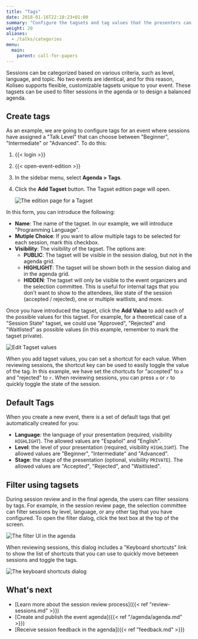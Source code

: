 ```yaml
---
title: "Tags"
date: 2018-01-16T22:10:23+01:00
summary: "Configure the tagsets and tag values that the presenters can associate to their sessions in a call for papers."
weight: 20
aliases:
  - /talks/categories
menu:
  main:
    parent: call-for-papers
---
```


Sessions can be categorized based on various criteria, such as level, language, and topic. No two events are identical, and for this reason, Koliseo supports flexible, customizable tagsets unique to your event. These tagsets can be used to filter sessions in the agenda or to design a balanced agenda.

## Create tags

As an example, we are going to configure tags for an event where sessions have assigned a "Talk Level" that can choose between "Beginner", "Intermediate" or "Advanced". To do this:

1. {{< login >}}
1. {{< open-event-edition >}}
1. In the sidebar menu, select **Agenda > Tags**.
1. Click the **Add Tagset** button. The Tagset edition page will open.

   ![The edition page for a Tagset](/img/screenshots/agenda/tagset-create.avif)

In this form, you can introduce the following:

- **Name**: The name of the tagset. In our example, we will introduce "Programming Language".
- **Mutiple Choice**: If you want to allow multiple tags to be selected for each session, mark this checkbox.
- **Visibility**: The visibility of the tagset. The options are:
  - **PUBLIC**: The tagset will be visible in the session dialog, but not in the agenda grid.
  - **HIGHLIGHT**: The tagset will be shown both in the session dialog and in the agenda grid.
  - **HIDDEN**: The tagset will only be visible to the event organizers and the selection committee. This is useful for internal tags that you don't want to show to the attendees, like state of the session (accepted / rejected), one or multiple waitlists, and more.

Once you have introduced the tagset, click the **Add Value** to add each of the possible values for this tagset. For example, for a theoretical case of a "Session State" tagset, we could use "Approved", "Rejected" and "Waitlisted" as possible values (in this example, remember to mark the tagset private).

![Edit Tagset values](/img/screenshots/agenda/tagset-values.avif)

When you add tagset values, you can set a shortcut for each value. When reviewing sessions, the shortcut key can be used to easily toggle the value of the tag. In this example, we have set the chortcuts for "accepted" to `a` and "rejected" to `r`. When reviewing sessions, you can press `a` or `r` to quickly toggle the state of the session.

## Default Tags

When you create a new event, there is a set of default tags that get automatically created for you:

- **Language**: the language of your presentation (required, visibility `HIGHLIGHT`). The allowed values are "Español" and "English".
- **Level**: the level of your presentation (required, visibility `HIGHLIGHT`). The allowed values are "Beginner", "Intermediate" and "Advanced".
- **Stage**: the stage of the presentation (optional, visibility `PRIVATE`). The allowed values are "Accepted", "Rejected", and "Waitlisted".

## Filter using tagsets

During session review and in the final agenda, the users can filter sessions by tags. For example, in the session review page, the selection committee can filter sessions by level, language, or any other tag that you have configured. To open the filter dialog, click the text box at the top of the screen.

![The filter UI in the agenda](/img/screenshots/agenda/sessions-filter.avif)

When reviewing sessions, this dialog includes a "Keyboard shortcuts" link to show the list of shortcuts that you can use to quickly move between sessions and toggle the tags.

![The keyboard shortcuts dialog](/img/screenshots/agenda/sessions-shortcuts.avif)

## What's next

- [Learn more about the session review process]({{< ref "review-sessions.md" >}})
- [Create and publish the event agenda]({{< ref "/agenda/agenda.md" >}})
- [Receive session feedback in the agenda]({{< ref "feedback.md" >}})

